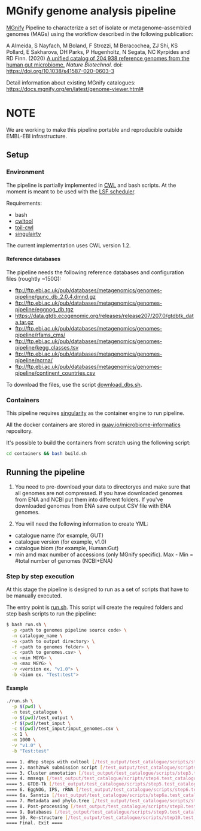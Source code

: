 # MGnify genome analysis pipeline

[MGnify](https://www.ebi.ac.uk/metagenomics/) Pipeline to characterize a set of isolate or metagenome-assembled genomes (MAGs) using the workflow described in the following publication: 

A Almeida, S Nayfach, M Boland, F Strozzi, M Beracochea, ZJ Shi, KS Pollard, E Sakharova, DH Parks, P Hugenholtz, N Segata, NC Kyrpides and RD Finn. (2020) [A unified catalog of 204,938 reference genomes from the human gut microbiome.](https://www.nature.com/articles/s41587-020-0603-3) <i>Nature Biotechnol</i>. doi: https://doi.org/10.1038/s41587-020-0603-3

Detail information about existing MGnify catalogues: https://docs.mgnify.org/en/latest/genome-viewer.html#

# NOTE

We are working to make this pipeline portable and reproducible outside EMBL-EBI infrastructure.

## Setup 

### Environment

The pipeline is partially implemented in [CWL](https://www.commonwl.org/) and bash scripts. At the moment is meant to be used with the [LSF scheduler](https://en.wikipedia.org/wiki/IBM_Spectrum_LSF).

Requirements:
- bash
- [cwltool](https://github.com/common-workflow-language/cwltool)
- [toil-cwl](https://toil.readthedocs.io/en/3.10.1/gettingStarted/install.html)
- [singulairty](https://sylabs.io/docs/)

The current implementation uses CWL version 1.2.

#### Reference databases

The pipeline needs the following reference databases and configuration files (roughtly ~150G):

- ftp://ftp.ebi.ac.uk/pub/databases/metagenomics/genomes-pipeline/gunc_db_2.0.4.dmnd.gz
- ftp://ftp.ebi.ac.uk/pub/databases/metagenomics/genomes-pipeline/eggnog_db.tgz
- https://data.gtdb.ecogenomic.org/releases/release207/207.0/gtdbtk_data.tar.gz
- ftp://ftp.ebi.ac.uk/pub/databases/metagenomics/genomes-pipeline/rfams_cms/
- ftp://ftp.ebi.ac.uk/pub/databases/metagenomics/genomes-pipeline/kegg_classes.tsv
- ftp://ftp.ebi.ac.uk/pub/databases/metagenomics/genomes-pipeline/ncrna/
- ftp://ftp.ebi.ac.uk/pub/databases/metagenomics/genomes-pipeline/continent_countries.csv

To download the files, use the script [download_dbs.sh](bin/download_dbs.sh).

### Containers

This pipeline requires [singularity](https://sylabs.io/docs/) as the container engine to run pipeline.

All the docker containers are stored in [quay.io/microbiome-informatics](https://quay.io/organization/microbiome-informatics) repository.

It's possible to build the containers from scratch using the following script:

```bash
cd containers && bash build.sh
```

## Running the pipeline

1. You need to pre-download your data to directoryes and make sure that all genomes are not compressed. If you have downloaded genomes from ENA and NCBI put them into different folders. If you've downloaded genomes from ENA save output CSV file with ENA genomes.

2. You will need the following information to create YML:
 - catalogue name (for example, GUT)
 - catalogue version (for example, v1.0)
 - catalogue biom (for example, Human:Gut)
 - min amd max number of accessions (only MGnify specific). Max - Min = #total number of genomes (NCBI+ENA)

### Step by step execution

At this stage the pipeline is designed to run as a set of scripts that have to be manually executed.

The entry point is [run.sh](src/run.sh). This script will create the required folders and step bash scripts to run the pipeline:

```bash
$ bash run.sh \
  -p <path to genomes pipeline source code> \
  -n catalogue_name \
  -o <path to output directory> \
  -f <path to genomes folder> \
  -c <path to genomes.csv> \
  -x <min MGYG> \
  -m <max MGYG> \
  -v <version ex. "v1.0"> \
  -b <biom ex. "Test:test">
```

#### Example

```bash
./run.sh \
  -p $(pwd) \
  -n test_catalogue \
  -o $(pwd)/test_output \
  -f $(pwd)/test_input \
  -c $(pwd)/test_input/input_genomes.csv \
  -x 1 \
  -m 1000 \
  -v "v1.0" \
  -b "Test:test"

==== 1. dRep steps with cwltool [/test_output/test_catalogue/scripts/step1.test_catalogue.sh] ====
==== 2. mash2nwk submission script [/test_output/test_catalogue/scripts/step2.test_catalogue.sh] ====
==== 3. Cluster annotation [/test_output/test_catalogue/scripts/step3.test_catalogue.sh] ====
==== 4. mmseqs [/test_output/test_catalogue/scripts/step4.test_catalogue.sh] ====
==== 5. GTDB-Tk [/test_output/test_catalogue/scripts/step5.test_catalogue.sh] ====
==== 6. EggNOG, IPS, rRNA [/test_output/test_catalogue/scripts/step6.test_catalogue.sh] ====
==== 6a. Sanntis [/test_output/test_catalogue/scripts/step6a.test_catalogue.sh] ====
==== 7. Metadata and phylo.tree [/test_output/test_catalogue/scripts/step7.test_catalogue.sh] ====
==== 8. Post-processing [/test_output/test_catalogue/scripts/step8.test_catalogue.sh] ====
==== 9. Databases [/test_output/test_catalogue/scripts/step9.test_catalogue.sh] ====
==== 10. Re-structure [/test_output/test_catalogue/scripts/step10.test_catalogue.sh] ====
==== Final. Exit ====
```